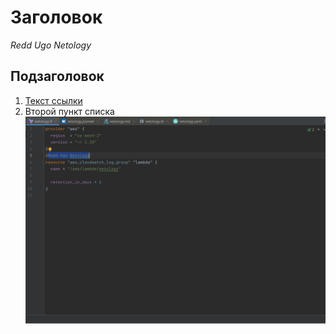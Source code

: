 # Заголовок
_Redd Ugo Netology_
## Подзаголовок

1. [Текст ссылки](цель_ссылки)
1. Второй пункт списка
![img.png](img.png)